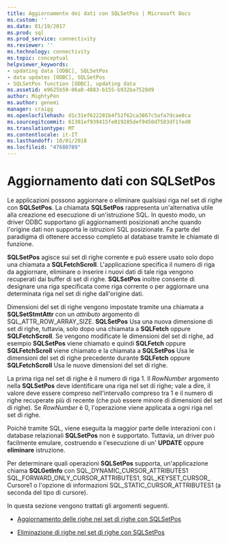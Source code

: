 ```yaml
---
title: Aggiornamento dei dati con SQLSetPos | Microsoft Docs
ms.custom: ''
ms.date: 01/19/2017
ms.prod: sql
ms.prod_service: connectivity
ms.reviewer: ''
ms.technology: connectivity
ms.topic: conceptual
helpviewer_keywords:
- updating data [ODBC], SQLSetPos
- data updates [ODBC], SQLSetPos
- SQLSetPos function [ODBC], updating data
ms.assetid: e9625b59-06a0-4883-b155-b932ba7528d9
author: MightyPen
ms.author: genemi
manager: craigg
ms.openlocfilehash: d1c31ef622281b4f52f62ca3867c5afa7dcae8ca
ms.sourcegitcommit: 61381ef939415fe019285def9450d7583df1fed0
ms.translationtype: MT
ms.contentlocale: it-IT
ms.lasthandoff: 10/01/2018
ms.locfileid: "47680789"
---
```

# <a name="updating-data-with-sqlsetpos"></a>Aggiornamento dati con SQLSetPos
Le applicazioni possono aggiornare o eliminare qualsiasi riga nel set di righe con **SQLSetPos**. La chiamata **SQLSetPos** rappresenta un'alternativa utile alla creazione ed esecuzione di un'istruzione SQL. In questo modo, un driver ODBC supportano gli aggiornamenti posizionati anche quando l'origine dati non supporta le istruzioni SQL posizionate. Fa parte del paradigma di ottenere accesso completo al database tramite le chiamate di funzione.  
  
 **SQLSetPos** agisce sui set di righe corrente e può essere usato solo dopo una chiamata a **SQLFetchScroll**. L'applicazione specifica il numero di riga da aggiornare, eliminare o inserire i nuovi dati di tale riga vengono recuperati dai buffer di set di righe. **SQLSetPos** inoltre consente di designare una riga specificata come riga corrente o per aggiornare una determinata riga nel set di righe dall'origine dati.  
  
 Dimensioni del set di righe vengono impostate tramite una chiamata a **SQLSetStmtAttr** con un *attributo* argomento di SQL_ATTR_ROW_ARRAY_SIZE. **SQLSetPos** Usa una nuova dimensione di set di righe, tuttavia, solo dopo una chiamata a **SQLFetch** oppure **SQLFetchScroll**. Se vengono modificate le dimensioni del set di righe, ad esempio **SQLSetPos** viene chiamato e quindi **SQLFetch** oppure **SQLFetchScroll** viene chiamato e la chiamata a **SQLSetPos** Usa le dimensioni del set di righe precedente durante **SQLFetch** oppure **SQLFetchScroll** Usa le nuove dimensioni del set di righe.  
  
 La prima riga nel set di righe è il numero di riga 1. Il *RowNumber* argomento nella **SQLSetPos** deve identificare una riga nel set di righe; vale a dire, il valore deve essere compreso nell'intervallo compreso tra 1 e il numero di righe recuperate più di recente (che può essere minore di dimensioni del set di righe). Se *RowNumber* è 0, l'operazione viene applicata a ogni riga nel set di righe.  
  
 Poiché tramite SQL, viene eseguita la maggior parte delle interazioni con i database relazionali **SQLSetPos** non è supportato. Tuttavia, un driver può facilmente emulare, costruendo e l'esecuzione di un' **UPDATE** oppure **eliminare** istruzione.  
  
 Per determinare quali operazioni **SQLSetPos** supporta, un'applicazione chiama **SQLGetInfo** con SQL_DYNAMIC_CURSOR_ATTRIBUTES1 SQL_FORWARD_ONLY_CURSOR_ATTRIBUTES1, SQL_KEYSET_CURSOR_ Cursore1 o l'opzione di informazioni SQL_STATIC_CURSOR_ATTRIBUTES1 (a seconda del tipo di cursore).  
  
 In questa sezione vengono trattati gli argomenti seguenti.  
  
-   [Aggiornamento delle righe nel set di righe con SQLSetPos](../../../odbc/reference/develop-app/updating-rows-in-the-rowset-with-sqlsetpos.md)  
  
-   [Eliminazione di righe nel set di righe con SQLSetPos](../../../odbc/reference/develop-app/deleting-rows-in-the-rowset-with-sqlsetpos.md)
